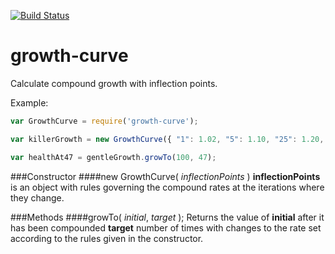 [![Build Status](https://travis-ci.org/bjornstar/growth-curve.png)](https://travis-ci.org/bjornstar/growth-curve)

growth-curve
============

Calculate compound growth with inflection points.

Example:
```javascript
var GrowthCurve = require('growth-curve');

var killerGrowth = new GrowthCurve({ "1": 1.02, "5": 1.10, "25": 1.20, "46": 2 });

var healthAt47 = gentleGrowth.growTo(100, 47);
```

###Constructor
####new GrowthCurve( *inflectionPoints* )
**inflectionPoints** is an object with rules governing the compound rates at the iterations where
they change.

###Methods
####growTo( *initial*, *target* );
Returns the value of **initial** after it has been compounded **target** number of times with
changes to the rate set according to the rules given in the constructor.